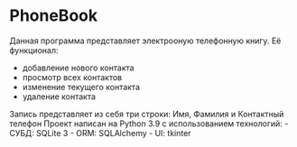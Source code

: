 # PhoneBook
Данная программа представляет электрооную телефонную книгу. 
Её функционал:

  * добавление нового контакта
  * просмотр всех контактов
  * изменение текущего контакта
  * удаление контакта
  
Запись представляет из себя три строки: Имя, Фамилия и Контактный телефон
Проект написан на Python 3.9 с использованием технологий:
    - СУБД: SQLite 3
    - ORM: SQLAlchemy
    - UI: tkinter
